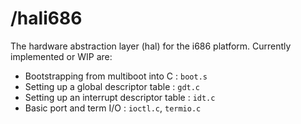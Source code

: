 # /hali686

The hardware abstraction layer (hal) for the i686 platform. Currently implemented or WIP are:

- Bootstrapping from multiboot into C : `boot.s`
- Setting up a global descriptor table : `gdt.c`
- Setting up an interrupt descriptor table : `idt.c`
- Basic port and term I/O : `ioctl.c`, `termio.c`
